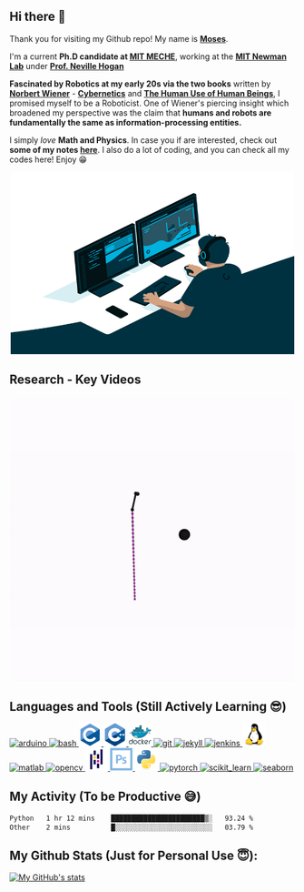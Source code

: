 ## **Hi there** 👋

Thank you for visiting my Github repo! My name is [**Moses**](https://mosesnah-shared.github.io/). 

I'm a current **Ph.D candidate at [MIT MECHE](https://github.com/mosesnah-shared)**, working at the [**MIT Newman Lab**](https://newmanlab.mit.edu/) under [**Prof. Neville Hogan**](https://scholar.google.com/citations?user=P7S5TY0AAAAJ&hl=en)

**Fascinated by Robotics at my early 20s via the two books** written by [**Norbert Wiener**](https://en.wikipedia.org/wiki/Norbert_Wiener) - [**Cybernetics**](https://en.wikipedia.org/wiki/Cybernetics:_Or_Control_and_Communication_in_the_Animal_and_the_Machine) and [**The Human Use of Human Beings**](https://en.wikipedia.org/wiki/The_Human_Use_of_Human_Beings), 
I promised myself to be a Roboticist. One of Wiener's piercing insight which broadened my perspective was the claim that **humans and robots are fundamentally the same as information-processing entities.**

I simply *love* **Math and Physics**. In case you if are interested, check out **some of my notes [here](https://mosesnah-shared.github.io/notes_index.html)**. 
I also do a lot of coding, and you can check all my codes here! Enjoy :grin:

<p align="center">
  <img alt="GIF" src="code.gif" width="500" height="320" />
</p>

## **Research - Key Videos** 
<p align="center">
  <img alt="GIF" src="3D_whip.gif" width="500" height="500" />
</p>

## **Languages and Tools** (Still Actively Learning :sunglasses:) 

<p align="left"> 
<a href="https://www.arduino.cc/" target="_blank" rel="noreferrer"> <img src="https://cdn.worldvectorlogo.com/logos/arduino-1.svg" alt="arduino" width="40" height="40"/> </a> 
<a href="https://www.gnu.org/software/bash/" target="_blank" rel="noreferrer"> <img src="https://www.vectorlogo.zone/logos/gnu_bash/gnu_bash-icon.svg" alt="bash" width="40" height="40"/> </a> 
<a href="https://www.cprogramming.com/" target="_blank" rel="noreferrer"> <img src="https://raw.githubusercontent.com/devicons/devicon/master/icons/c/c-original.svg" alt="c" width="40" height="40"/> </a> 
<a href="https://www.w3schools.com/cpp/" target="_blank" rel="noreferrer"> <img src="https://raw.githubusercontent.com/devicons/devicon/master/icons/cplusplus/cplusplus-original.svg" alt="cplusplus" width="40" height="40"/> </a> 
<a href="https://www.docker.com/" target="_blank" rel="noreferrer"> <img src="https://raw.githubusercontent.com/devicons/devicon/master/icons/docker/docker-original-wordmark.svg" alt="docker" width="40" height="40"/> </a> 
<a href="https://git-scm.com/" target="_blank" rel="noreferrer"> <img src="https://www.vectorlogo.zone/logos/git-scm/git-scm-icon.svg" alt="git" width="40" height="40"/> </a> 
<a href="https://jekyllrb.com/" target="_blank" rel="noreferrer"> <img src="https://www.vectorlogo.zone/logos/jekyllrb/jekyllrb-icon.svg" alt="jekyll" width="40" height="40"/> </a> 
<a href="https://www.jenkins.io" target="_blank" rel="noreferrer"> <img src="https://www.vectorlogo.zone/logos/jenkins/jenkins-icon.svg" alt="jenkins" width="40" height="40"/> </a> 
<a href="https://www.linux.org/" target="_blank" rel="noreferrer"> <img src="https://raw.githubusercontent.com/devicons/devicon/master/icons/linux/linux-original.svg" alt="linux" width="40" height="40"/> </a> 
<a href="https://www.mathworks.com/" target="_blank" rel="noreferrer"> <img src="https://upload.wikimedia.org/wikipedia/commons/2/21/Matlab_Logo.png" alt="matlab" width="40" height="40"/> </a> 
<a href="https://opencv.org/" target="_blank" rel="noreferrer"> <img src="https://www.vectorlogo.zone/logos/opencv/opencv-icon.svg" alt="opencv" width="40" height="40"/> </a> 
<a href="https://pandas.pydata.org/" target="_blank" rel="noreferrer"> <img src="https://raw.githubusercontent.com/devicons/devicon/2ae2a900d2f041da66e950e4d48052658d850630/icons/pandas/pandas-original.svg" alt="pandas" width="40" height="40"/> </a>
<a href="https://www.photoshop.com/en" target="_blank" rel="noreferrer"> <img src="https://raw.githubusercontent.com/devicons/devicon/master/icons/photoshop/photoshop-line.svg" alt="photoshop" width="40" height="40"/> </a>
 <a href="https://www.python.org" target="_blank" rel="noreferrer"> <img src="https://raw.githubusercontent.com/devicons/devicon/master/icons/python/python-original.svg" alt="python" width="40" height="40"/> </a>
 <a href="https://pytorch.org/" target="_blank" rel="noreferrer"> <img src="https://www.vectorlogo.zone/logos/pytorch/pytorch-icon.svg" alt="pytorch" width="40" height="40"/> </a> 
 <a href="https://scikit-learn.org/" target="_blank" rel="noreferrer"> <img src="https://upload.wikimedia.org/wikipedia/commons/0/05/Scikit_learn_logo_small.svg" alt="scikit_learn" width="40" height="40"/> </a> 
 <a href="https://seaborn.pydata.org/" target="_blank" rel="noreferrer"> <img src="https://seaborn.pydata.org/_images/logo-mark-lightbg.svg" alt="seaborn" width="40" height="40"/> </a> 
 </p>

## **My Activity** (To be Productive :sweat_smile:)

<!--START_SECTION:waka-->

```text
Python   1 hr 12 mins    ███████████████████████▒░   93.24 %
Other    2 mins          █░░░░░░░░░░░░░░░░░░░░░░░░   03.79 %
```

<!--END_SECTION:waka-->

## **My Github Stats** (Just for Personal Use :innocent:):
[![My GitHub's stats](https://github-readme-stats.vercel.app/api?username=mosesnah-shared)](https://github.com/anuraghazra/github-readme-stats)
